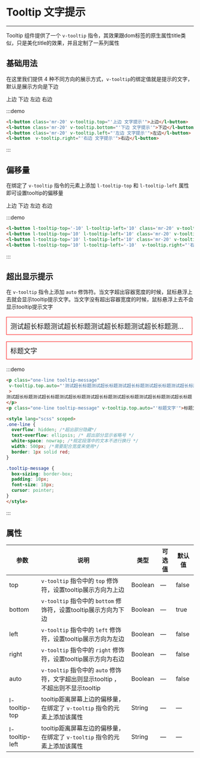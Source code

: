


<style lang="scss" scoped>
.one-line {
  overflow: hidden; /*超出部分隐藏*/
  text-overflow: ellipsis; /* 超出部分显示省略号 */
  white-space: nowrap; /*规定段落中的文本不进行换行 */
  width: 500px; /*需要配合宽度来使用*/
  border: 1px solid red;
}

.tooltip-message {
  box-sizing: border-box;
  padding: 10px;
  font-size: 18px;
  cursor: pointer;
}
</style>

# Tooltip 文字提示

---

Tooltip 组件提供了一个 `v-tooltip` 指令，其效果跟dom标签的原生属性title类似，只是美化title的效果，并且定制了一系列属性

## 基础用法

在这里我们提供 4 种不同方向的展示方式，`v-tooltip`的绑定值就是提示的文字，默认是展示方向是下边

<div class='demo-block'>
<l-button class='mr-20' v-tooltip.top="'上边 文字提示'">上边</l-button>
<l-button class='mr-20' v-tooltip.bottom="'下边 文字提示'">下边</l-button>
<l-button class='mr-20' v-tooltip.left="'左边 文字提示'">左边</l-button>
<l-button  v-tooltip.right="'右边 文字提示'">右边</l-button>
</div>

:::demo

```html
<l-button class='mr-20' v-tooltip.top="'上边 文字提示'">上边</l-button>
<l-button class='mr-20' v-tooltip.bottom="'下边 文字提示'">下边</l-button>
<l-button class='mr-20' v-tooltip.left="'左边 文字提示'">左边</l-button>
<l-button  v-tooltip.right="'右边 文字提示'">右边</l-button>
```

:::

## 偏移量

在绑定了 `v-tooltip` 指令的元素上添加 `l-tooltip-top` 和 `l-tooltip-left` 属性即可设置tooltip的偏移量
<div class='demo-block'>
<l-button l-tooltip-top='-10' l-tooltip-left='10' class='mr-20' v-tooltip.top="'上边 文字提示'">上边</l-button>
<l-button l-tooltip-top='10' l-tooltip-left='10' class='mr-20' v-tooltip.bottom="'下边 文字提示'">下边</l-button>
<l-button l-tooltip-top='10' l-tooltip-left='10' class='mr-20' v-tooltip.left="'左边 文字提示'">左边</l-button>
<l-button l-tooltip-top='10' l-tooltip-left='-10'  v-tooltip.right="'右边 文字提示'">右边</l-button>
</div>

:::demo

```html
<l-button l-tooltip-top='-10' l-tooltip-left='10' class='mr-20' v-tooltip.top="'上边 文字提示'">上边</l-button>
<l-button l-tooltip-top='10' l-tooltip-left='10' class='mr-20' v-tooltip.bottom="'下边 文字提示'">下边</l-button>
<l-button l-tooltip-top='10' l-tooltip-left='10' class='mr-20' v-tooltip.left="'左边 文字提示'">左边</l-button>
<l-button l-tooltip-top='10' l-tooltip-left='-10'  v-tooltip.right="'右边 文字提示'">右边</l-button>
```

:::

## 超出显示提示
在 `v-tooltip` 指令上添加 `auto` 修饰符。当文字超出容器宽度的时候，鼠标悬浮上去就会显示tooltip提示文字。当文字没有超出容器宽度的时候，鼠标悬浮上去不会显示tooltip提示文字

<div class='demo-block'>
<p class="one-line tooltip-message"
 v-tooltip.top.auto="'测试超长标题测试超长标题测试超长标题测试超长标题测试超长标题测试超长标题测试超长标题'"
 >
测试超长标题测试超长标题测试超长标题测试超长标题测试超长标题测试超长标题测试超长标题
</p>
<p class="one-line tooltip-message" v-tooltip.top.auto="'标题文字'">标题文字</p>
</div>

:::demo

```html
<p class="one-line tooltip-message"
 v-tooltip.top.auto="'测试超长标题测试超长标题测试超长标题测试超长标题测试超长标题测试超长标题测试超长标题'"
 >
测试超长标题测试超长标题测试超长标题测试超长标题测试超长标题测试超长标题测试超长标题
</p>
<p class="one-line tooltip-message" v-tooltip.top.auto="'标题文字'">标题文字</p>

<style lang="scss" scoped>
.one-line {
  overflow: hidden; /*超出部分隐藏*/
  text-overflow: ellipsis; /* 超出部分显示省略号 */
  white-space: nowrap; /*规定段落中的文本不进行换行 */
  width: 500px; /*需要配合宽度来使用*/
  border: 1px solid red;
}

.tooltip-message {
  box-sizing: border-box;
  padding: 10px;
  font-size: 18px;
  cursor: pointer;
}
</style>
```

:::


## 属性

| 参数           | 说明                                                                              | 类型    | 可选值 | 默认值 |
| -------------- | --------------------------------------------------------------------------------- | ------- | ------ | ------ |
| top            | `v-tooltip` 指令中的 `top` 修饰符，设置tooltip展示方向为上边                      | Boolean | —      | false  |
| bottom         | `v-tooltip` 指令中的 `bottom` 修饰符，设置tooltip展示方向为下边                   | Boolean | —      | true   |
| left           | `v-tooltip` 指令中的 `left` 修饰符，设置tooltip展示方向为左边                     | Boolean | —      | false  |
| right          | `v-tooltip` 指令中的 `right` 修饰符，设置tooltip展示方向为右边                    | Boolean | —      | false  |
| auto           | `v-tooltip` 指令中的 `auto` 修饰符，文字超出则显示tooltip ，不超出则不显示tooltip | Boolean | —      | false  |
| l-tooltip-top  | tooltip距离屏幕上边的偏移量，在绑定了 `v-tooltip` 指令的元素上添加该属性          | String  | —      | —      |
| l-tooltip-left | tooltip距离屏幕左边的偏移量，在绑定了 `v-tooltip` 指令的元素上添加该属性          | String  | —      | —      |
